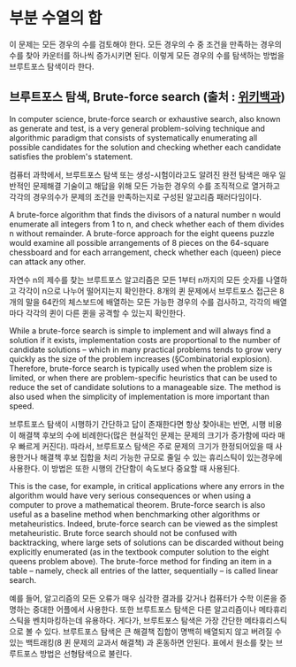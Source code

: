 # 부분 수열의 합

이 문제는 모든 경우의 수를 검토해야 한다. 모든 경우의 수 중 조건을 만족하는 경우의 수를 찾아 카운터를 하나씩 증가시키면 된다. 이렇게 모든 경우의 수를 탐색하는 방법을 브루트포스 탐색이라 한다.

## 브루트포스 탐색, Brute-force search (출처 : [위키백과](https://en.wikipedia.org/wiki/Brute-force_search))

In computer science, brute-force search or exhaustive search, also known as generate and test, is a very general problem-solving technique and algorithmic paradigm that consists of systematically enumerating all possible candidates for the solution and checking whether each candidate satisfies the problem's statement.

컴퓨터 과학에서, 브루트포스 탐색 또는 생성-시험이라고도 알려진 완전 탐색은 매우 일반적인 문제해결 기술이고 해답을 위해 모든 가능한 경우의 수를 조직적으로 열거하고 각각의 경우의수가 문제의 조건을 만족하는지로 구성된 알고리즘 패러다임이다.

A brute-force algorithm that finds the divisors of a natural number n would enumerate all integers from 1 to n, and check whether each of them divides n without remainder. A brute-force approach for the eight queens puzzle would examine all possible arrangements of 8 pieces on the 64-square chessboard and for each arrangement, check whether each (queen) piece can attack any other.

자연수 n의 제수를 찾는 브루트포스 알고리즘은 모든 1부터 n까지의 모든 숫자를 나열하고 각각이 n으로 나누어 떨어지는지 확인한다. 8개의 퀸 문제에서 브루트포스 접근은 8개의 말을 64칸의 체스보드에 배열하는 모든 가능한 경우의 수를 검사하고, 각각의 배열마다 각각의 퀸이 다른 퀸을 공격할 수 있는지 확인한다.

While a brute-force search is simple to implement and will always find a solution if it exists, implementation costs are proportional to the number of candidate solutions – which in many practical problems tends to grow very quickly as the size of the problem increases (§Combinatorial explosion). Therefore, brute-force search is typically used when the problem size is limited, or when there are problem-specific heuristics that can be used to reduce the set of candidate solutions to a manageable size. The method is also used when the simplicity of implementation is more important than speed.

브루트포스 탐색이 시행하기 간단하고 답이 존재한다면 항상 찾아내는 반면, 시행 비용이 해결책 후보의 수에 비례한다(많은 현실적인 문제는 문제의 크기가 증가함에 따라 매우 빠르게 커진다). 따라서, 브루트포스 탐색은 주로 문제의 크기가 한정되어있을 때 사용한거나 해결책 후보 집합을 처리 가능한 규모로 줄일 수 있는 휴리스틱이 있는경우에 사용한다. 이 방법은 또한 시행의 간단함이 속도보다 중요할 때 사용된다.

This is the case, for example, in critical applications where any errors in the algorithm would have very serious consequences or when using a computer to prove a mathematical theorem. Brute-force search is also useful as a baseline method when benchmarking other algorithms or metaheuristics. Indeed, brute-force search can be viewed as the simplest metaheuristic. Brute force search should not be confused with backtracking, where large sets of solutions can be discarded without being explicitly enumerated (as in the textbook computer solution to the eight queens problem above). The brute-force method for finding an item in a table – namely, check all entries of the latter, sequentially – is called linear search.

예를 들어, 알고리즘의 모든 오류가 매우 심각한 결과를 갖거나 컴퓨터가 수학 이론을 증명하는 중대한 어플에서 사용한다. 또한 브루트포스 탐색은 다른 알고리즘이나 메타휴리스틱을 벤치마킹하는데 유용하다. 게다가, 브루트포스 탐색은 가장 간단한 메타휴리스틱으로 볼 수 있다. 브루트포스 탐색은 큰 해결책 집합이 명백히 배열되지 않고 버려질 수 있는 백트래킹(8 퀸 문제의 교과서 해결책) 과 혼동하면 안된다. 표에서 원소를 찾는 브루트포스 방법은 선형탐색으로 불린다.